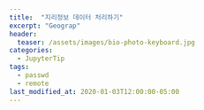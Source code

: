 ```yaml
---
title:  "지리정보 데이터 처리하기"
excerpt: "Geograp"
header:
  teaser: /assets/images/bio-photo-keyboard.jpg
categories:
  - JupyterTip
tags:
  - passwd
  - remote
last_modified_at: 2020-01-03T12:00:00-05:00
---
```

<!--stackedit_data:
eyJoaXN0b3J5IjpbNjE1NjE2OTkxXX0=
-->